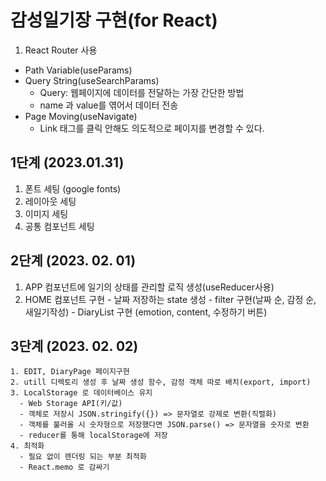 # 감성일기장 구현(for React)

1. React Router 사용
  - Path Variable(useParams)
  - Query String(useSearchParams)
    - Query: 웹페이지에 데이터를 전달하는 가장 간단한 방법
    - name 과 value를 엮어서 데이터 전송
  - Page Moving(useNavigate)
    - Link 태그를 클릭 안해도 의도적으로 페이지를 변경할 수 있다.

## 1단계 (2023.01.31)
  1. 폰트 세팅 (google fonts)
  2. 레이아웃 세팅
  3. 이미지 세팅
  4. 공통 컴포넌트 세팅

## 2단계 (2023. 02. 01)
  1. APP 컴포넌트에 일기의 상태를 관리할 로직 생성(useReducer사용)
  2. HOME 컴포넌트 구현
    - 날짜 저장하는 state 생성
    - filter 구현(날짜 순, 감정 순, 새일기작성)
    - DiaryList 구현 (emotion, content, 수정하기 버튼)

  ## 3단계 (2023. 02. 02)
    1. EDIT, DiaryPage 페이지구현
    2. utill 디렉토리 생성 후 날짜 생성 함수, 감정 객체 따로 배치(export, import)
    3. LocalStorage 로 데이터베이스 유지
      - Web Storage API(키/값)
      - 객체로 저장시 JSON.stringify({}) => 문자열로 강제로 변환(직렬화)
      - 객체를 불러올 시 숫자형으로 저장했다면 JSON.parse() => 문자열을 숫자로 변환
      - reducer를 통해 localStorage에 저장
    4. 최적화
      - 필요 없이 렌더링 되는 부분 최적화
      - React.memo 로 감싸기
